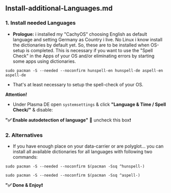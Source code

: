 ## Install-additional-Languages.md

### 1. Install needed Languages

* **Prologue:** i installed my "CachyOS" choosing English as default language and setting Germany as Country i live. No
Linux i know install the dictionaries by default yet. So, these are to be installed when OS-setup is completed. This is
necessary if you want to use the "Spell Check" in the Apps of your OS and/or eliminating errors by starting some apps
using dictionaries.

`sudo pacman -S --needed --noconfirm hunspell-en hunspell-de aspell-en aspell-de`

* That's at least necessary to setup the spell-check of your OS.
  
**Attention!**
* Under Plasma DE open `systemsettings` & click **"Language & Time / Spell Check/"** & disable:

**"✅ Enable autodetection of language"** 🟰 uncheck this box❗️

### 2. Alternatives

* If you have enough place on your data-carrier or are polyglot… you can install all available dictionaries for all
languages with following two commands:

```
sudo pacman -S --needed --noconfirm $(pacman -Ssq ^hunspell-)

sudo pacman -S --needed --noconfirm $(pacman -Ssq ^aspell-)
```

**"✅ Done & Enjoy❗️**


